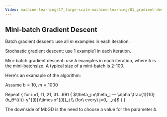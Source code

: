 ```yaml
---
Video: machine-learning/17_large-scale-machine-learning/01_gradient-descent-with-large-datasets/03_mini-batch-gradient-descent.mp4
---
```


## Mini-batch Gradient Descent

Batch gradient descent: use all $m$ examples in each iteration.

Stochastic gradient descent: use 1 example1 in each iteration.

Mini-batch gradient descent: use $b$ examples in each iteration, where $b$ is the mini-batchsize. A typical size of a mini-batch is 2-100.

Here's an examaple of the algorithm:

Assume $b=10$, $m=1000$

Repeat `{`
        for i:=1, 11, 21, 31…991 {
        $\theta_j:=\theta_j — \alpha \frac{1}{10} (h_θ^{(i)}-y^{(i)})\times x^{(i)}_j \\ (for\ every\ j=0,…,n)$
       }
}

The downside of MbGD is the need to choose a value for the parameter $b$.
